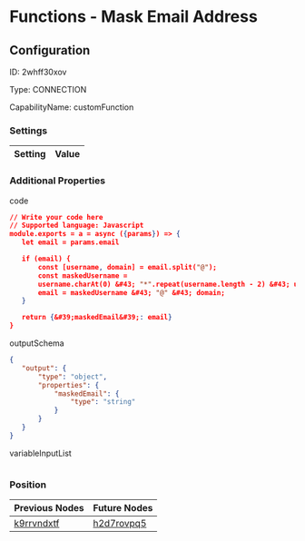 # Functions - Mask Email Address
## Configuration
ID:  2whff30xov

Type: CONNECTION 

CapabilityName: customFunction

### Settings
| Setting | Value  |
| :------------------------ | ---------------------------------------- |
 




### Additional Properties
code
 ```json 
// Write your code here
// Supported language: Javascript 
module.exports = a = async ({params}) => {
	let email = params.email

	if (email) {
		const [username, domain] = email.split("@");
  		const maskedUsername =
    	username.charAt(0) &#43; "*".repeat(username.length - 2) &#43; username.slice(-1);
		email = maskedUsername &#43; "@" &#43; domain;
	}

	return {&#39;maskedEmail&#39;: email}
}
```


outputSchema
 ```json 
{
	"output": {
		"type": "object",
		"properties": {
			"maskedEmail": {
				"type": "string"
			}
		}
	}
}
```


variableInputList
 ```json 

```




### Position
| Previous Nodes | Future Nodes |
| :------------- | ------------ |
| [k9rrvndxtf](./k9rrvndxtf.md) | [h2d7rovpq5](./h2d7rovpq5.md) |